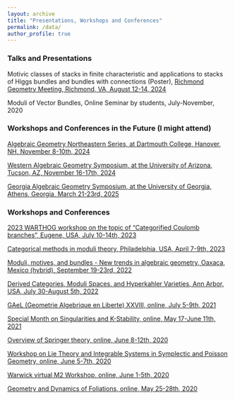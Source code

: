 ```yaml
---
layout: archive
title: "Presentations, Workshops and Conferences"
permalink: /data/
author_profile: true
---
```


### Talks and Presentations

Motivic classes of stacks in finite characteristic and applications to stacks of Higgs bundles and bundles with connections (Poster), <a href="https://math.vcu.edu/rgm/" target="_blank">Richmond Geometry Meeting, Richmond, VA, August 12-14, 2024</a>

Moduli of Vector Bundles, Online Seminar by students, July-November, 2020 

### Workshops and Conferences in the Future (I might attend)

<a href="https://sites.google.com/site/agneshomepage/algebraic-geometry-northeastern-series" target="_blank">Algebraic Geometry Northeastern Series, at Dartmouth College, Hanover, NH, November 8-10th, 2024</a>

<a href="https://sites.google.com/a/wagsymposium.org/current/" target="_blank">Western Algebraic Geometry Symposium, at the University of Arizona, Tucson, AZ, November 16-17th, 2024</a>

<a href="https://sites.google.com/view/gags2025" target="_blank">Georgia Algebraic Geometry Symposium, at the University of Georgia, Athens, Georgia, March 21-23rd, 2025</a>

### Workshops and Conferences

<a href="https://pages.uoregon.edu/belias/WARTHOG/CoulCat/index.html" target="_blank">2023 WARTHOG workshop on the topic of “Categorified Coulomb branches”, Eugene, USA, July 10-14th, 2023</a>

<a href="https://sites.google.com/view/catmoduli2023" target="_blank">Categorical methods in moduli theory, Philadelphia, USA, April 7-9th, 2023</a>

<a href="https://www.birs.ca/events/2022/5-day-workshops/22w5187/schedule" target="_blank">Moduli, motives, and bundles - New trends in algebraic geometry, Oaxaca, Mexico (hybrid), September 19-23rd, 2022</a>

<a href="https://sites.google.com/view/derivedfrg/events/michigan-2022?authuser=0" target="_blank">Derived Categories, Moduli Spaces, and Hyperkahler Varieties, Ann Arbor, USA, July 30-August 5th, 2022</a>

<a href="https://sites.google.com/view/gaelxxviii/home" target="_blank">
GAeL (Geometrie Algebrique en Liberte) XXVIII, online, July 5-9th, 2021</a>

<a href="https://sites.google.com/view/special-month-on-singularities/home" target="_blank">Special Month on Singularities and K-Stability, online, May 17-June 11th, 2021</a>

<a href="https://cgp.ibs.re.kr/activities/conferences/319" target="_blank">Overview of Springer theory, online, June 8-12th, 2020</a>

<a href="http://www.fields.utoronto.ca/activities/19-20/lie-theory" target="_blank">Workshop on Lie Theory and Integrable Systems in Symplectic and Poisson Geometry, online, June 5-7th, 2020</a>

<a href="https://sites.google.com/view/warwick-m2-workshop/home" target="_blank">Warwick virtual M2 Workshop, online, June 1-5th, 2020</a>

<a href="https://www.cirm-math.com/geometry-and-dynamics-of-foliations.html" target="_blank">Geometry and Dynamics of Foliations, online, May 25-28th, 2020</a>
